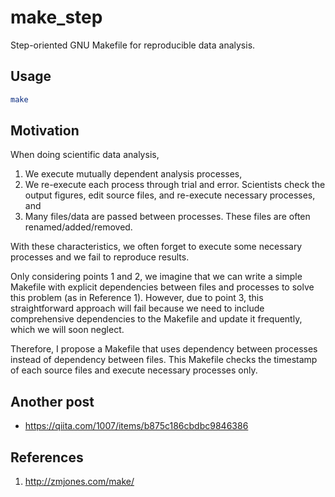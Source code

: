 # make_step
Step-oriented GNU Makefile for reproducible data analysis.

## Usage
```bash
make
```

## Motivation
When doing scientific data analysis,
1. We execute mutually dependent analysis processes,
2. We re-execute each process through trial and error. Scientists check the output figures, edit source files, and re-execute necessary processes, and
3. Many files/data are passed between processes. These files are often renamed/added/removed.

With these characteristics, we often forget to execute some necessary processes and we fail to reproduce results.

Only considering points 1 and 2, we imagine that we can write a simple Makefile with explicit dependencies
between files and processes to solve this problem (as in Reference 1).
However, due to point 3, this straightforward approach will fail because we need to include
comprehensive dependencies to the Makefile and update it frequently, which we will soon neglect.

Therefore, I propose a Makefile that uses dependency between processes instead of dependency between files. This Makefile checks the timestamp of each source files and execute necessary processes only.

## Another post
* https://qiita.com/1007/items/b875c186cbdbc9846386

## References
1. http://zmjones.com/make/
